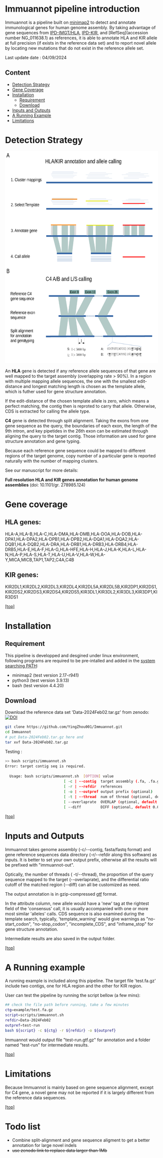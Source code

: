 # Immuannot pipeline introduction

Immuannot is a pipeline built on [minimap2](https://github.com/lh3/minimap2) 
to detect and annotate immunological genes for human genome assembly. 
By taking advantage of gene sequences from 
[IPD-IMGT/HLA](https://www.ebi.ac.uk/ipd/imgt/hla/),
[IPD-KIR](https://www.ebi.ac.uk/ipd/kir/), and
[RefSeq](accession number NG_011638.1)
as references,
it is able to annotate HLA and KIR allele at full precision (if exists in the
reference data set) and to report novel allele by locating new mutations that do not
exist in the reference allele set.

Last update date : 04/09/2024

Content
--------

- [Detection Strategy](#detection-strategy)
- [Gene Coverage](#gene-coverage)
- [Installation](#installation)
    - [Requirement](#requirement)
    - [Download](#download)
- [Inputs and Outputs](#inputs-and-outputs)
- [A Running Example](#a-running-example)
- [Limitations](#limitations)


# Detection Strategy


<img src=figs/pipeline-simple.png width="550" height="700" />

An __HLA__ gene is detected if any reference allele sequences of that gene are well mapped 
to the target assembly (overlapping rate > 90%). 
In a region with multiple mapping allele sequences, the one with the smallest 
edit-distance and longest matching length is chosen as the template allele, 
which is futher used for gene structure annotation.

If the edit-distance of the chosen template allele is zero, which means a perfect
matching, the contig then is reproted to carry that allele. 
Otherwise, CDS is extracted for calling the allele type.

__C4__ gene is detected through split alignment. Taking the exons from
one gene sequence as the query, the boundaries of each exon, 
the length of the 9th intron, and key pipetides in the 26th exon can 
be estimated through aligning the query to the target contig. 
Those information are used for gene structure annotation and gene typing. 

Because each reference gene sequence could be mapped to different regions
of the target genome, copy number of a particular gene 
is reported naturally with the number of mapping clusters.

See our manuscript for more details:

**Full resolution HLA and KIR genes annotation for human genome assemblies** (doi: 10.1101/gr. 278985.124)

# Gene coverage

## __HLA__ genes: 

HLA-A,HLA-B,HLA-C,HLA-DMA,HLA-DMB,HLA-DOA,HLA-DOB,HLA-DPA1,HLA-DPA2,HLA-DPB1,HLA-DPB2,HLA-DQA1,HLA-DQA2,HLA-DQB1,HLA-DQB2,HLA-DRA,HLA-DRB1,HLA-DRB3,HLA-DRB4,HLA-DRB5,HLA-E,HLA-F,HLA-G,HLA-HFE,HLA-H,HLA-J,HLA-K,HLA-L,HLA-N,HLA-P,HLA-S,HLA-T,HLA-U,HLA-V,HLA-W,HLA-Y,MICA,MICB,TAP1,TAP2,C4A,C4B

## __KIR__ genes: 

KIR2DL1,KIR2DL2,KIR2DL3,KIR2DL4,KIR2DL5A,KIR2DL5B,KIR2DP1,KIR2DS1,KIR2DS2,KIR2DS3,KIR2DS4,KIR2DS5,KIR3DL1,KIR3DL2,KIR3DL3,KIR3DP1,KIR3DS1

[\[top\]](#content)

# Installation

## Requirement

This pipeline is developped and desgined under linux environment, following
programs are required to be pre-intalled and added in the [system searching PATH](https://linuxize.com/post/how-to-add-directory-to-path-in-linux/):

* minimap2 (test version 2.17-r941)
* python3 (test version 3.9.13)
* bash (test version 4.4.20)

## Download

Download the reference data set 'Data-2024Feb02.tar.gz' from zenodo: [![DOI](https://zenodo.org/badge/DOI/10.5281/zenodo.10948964.svg)](https://doi.org/10.5281/zenodo.10948964)





```bash
git clone https://github.com/YingZhou001/Immuannot.git
cd Immuannot
# put Data-2024Feb02.tar.gz here and 
tar xvf Data-2024Feb02.tar.gz
```

Testing :

```bash
>> bash scripts/immuannot.sh
Error: target contig seq is required.

  Usage: bash scripts/immuannot.sh  [OPTION] value
                           [ -c | --contig  target assembly (.fa, .fa.gz)       ]
                           [ -r | --refdir  references                          ]
                           [ -o | --outpref output prefix (optional)            ]
                           [ -t | --thread  num of thread (optional, default 3) ]
                           [ --overlaprate  OVERLAP (optional, default 0.9)     ]
                           [ --diff         DIFF (optional, default 0.03)       ]
```


[\[top\]](#content)

# Inputs and Outputs

Immuannot takes genome assembly (-c/--contig, fasta/fastq format) and gene reference
sequences data directory (-r/--refdir along this software) as inputs. 
It is better to set your own output prefix, otherwise all the results will be
prefixed with "immuannot-out".

Optically, the number of threads ( -t/--thread), 
the proportion of the query sequence mapped to the target (--overlaprate),
and the differential ratio cutoff of the matched region (--diff) 
can all be customized as need.

The output annotation is in gzip-compressed [gtf](https://useast.ensembl.org/info/website/upload/gff.html) format.

In the attribute column, new allele would have a 'new' tag at the rightest field 
of the 'consensus' call, it is usually accompanied with one or more most similar
'alleles' calls. 
CDS sequence is also examined during the template search, typically, 
'template\_warning' would give warnings as "no-start\_codon", "no-stop\_codon", 
"incomplete\_CDS", and "inframe\_stop" for gene structure annotation.

Intermediate results are also saved in the output folder.

[\[top\]](#content)

# A Running example

A running example is included along this pipeline. 
The target file 'test.fa.gz' include two contigs, one for HLA region 
and the other for KIR region.

User can test the pipeline by running the script bellow (a few mins):

```bash
## check the file path before running, take a few minutes
ctg=example/test.fa.gz
script=scripts/immuannot.sh
refdir=Data-2024Feb02
outpref=test-run
bash ${script} -c ${ctg} -r ${refdir} -o ${outpref}
```

Immuannot would output file "test-run.gtf.gz" for annotation and a folder named
"test-run" for intermediate results.

[\[top\]](#content)

# Limitations

Because Immuannot is mainly based on gene sequence alignment, except for C4 gene, a novel gene may not be reported if it is largely different from the reference data sequences.

[\[top\]](#content)


# Todo list

 * Combine split-alignment and gene sequence aligment to get a better annotation for large novel indels
 * ~~use zenodo link to replace data larger than 1Mb~~
